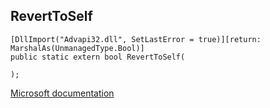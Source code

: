 ## RevertToSelf

```
[DllImport("Advapi32.dll", SetLastError = true)][return: MarshalAs(UnmanagedType.Bool)]
public static extern bool RevertToSelf(
   
);
```

[Microsoft documentation](TODO)
